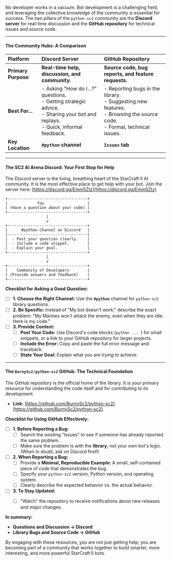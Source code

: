 No developer works in a vacuum. Bot development is a challenging field, and leveraging the collective knowledge of the community is essential for success. The two pillars of the `python-sc2` community are the **Discord server** for real-time discussion and the **GitHub repository** for technical issues and source code.

---
#### **The Community Hubs: A Comparison**

| Platform | **Discord Server** | **GitHub Repository** |
| :--- | :--- | :--- |
| **Primary Purpose** | **Real-time help, discussion, and community.** | **Source code, bug reports, and feature requests.** |
| **Best For...** | - Asking "How do I...?" questions.<br />- Getting strategic advice.<br />- Sharing your bot and replays.<br />- Quick, informal feedback. | - Reporting bugs in the library.<br />- Suggesting new features.<br />- Browsing the source code.<br />- Formal, technical issues. |
| **Key Location** | **`#python` channel** | **`Issues` tab** |

---

#### **The SC2 AI Arena Discord: Your First Stop for Help**

The Discord server is the living, breathing heart of the StarCraft II AI community. It is the most effective place to get help with your bot. Join the server here: [https://discord.gg/Emm5Ztz](https://discord.gg/Emm5Ztz)

```
+-----------------------------------+
|             You                   |
| (Have a question about your code) |
+-----------------------------------+
                  |
                  v
+-----------------------------------+
|      #python Channel on Discord   |
|-----------------------------------|
|  - Post your question clearly.    |
|  - Include a code snippet.        |
|  - Explain your goal.             |
+-----------------------------------+
                  |
                  v
+-----------------------------------+
|    Community of Developers        |
| (Provide answers and feedback)    |
+-----------------------------------+
```

**Checklist for Asking a Good Question:**
-   [ ] **1. Choose the Right Channel:** Use the **`#python`** channel for `python-sc2` library questions.
-   [ ] **2. Be Specific:** Instead of "My bot doesn't work," describe the exact problem: "My Marines won't attack the enemy, even when they are idle. Here is my code."
-   [ ] **3. Provide Context:**
    -   [ ] **Post Your Code:** Use Discord's code blocks (```python ... ```) for small snippets, or a link to your GitHub repository for larger projects.
    -   [ ] **Include the Error:** Copy and paste the full error message and traceback.
    -   [ ] **State Your Goal:** Explain what you are *trying* to achieve.

---

#### **The `BurnySc2/python-sc2` GitHub: The Technical Foundation**

The GitHub repository is the official home of the library. It is your primary resource for understanding the code itself and for contributing to its development.

*   **Link:** [https://github.com/BurnySc2/python-sc2](https://github.com/BurnySc2/python-sc2)

**Checklist for Using GitHub Effectively:**
-   [ ] **1. Before Reporting a Bug:**
    -   [ ] Search the existing "Issues" to see if someone has already reported the same problem.
    -   [ ] Make sure the problem is with the **library**, not your own bot's logic. (When in doubt, ask on Discord first!)
-   [ ] **2. When Reporting a Bug:**
    -   [ ] Provide a **Minimal, Reproducible Example:** A small, self-contained piece of code that demonstrates the bug.
    -   [ ] Specify your `python-sc2` version, Python version, and operating system.
    -   [ ] Clearly describe the expected behavior vs. the actual behavior.
-   [ ] **3. To Stay Updated:**
    -   [ ] "Watch" the repository to receive notifications about new releases and major changes.


**In summary:**
-   **Questions and Discussion -> Discord**
-   **Library Bugs and Source Code -> GitHub**

By engaging with these resources, you are not just getting help; you are becoming part of a community that works together to build smarter, more interesting, and more powerful StarCraft II bots.